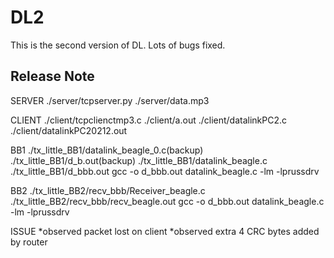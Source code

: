 # DL2
This is the second version of DL. Lots of bugs fixed.

## Release Note

SERVER
./server/tcpserver.py
./server/data.mp3


CLIENT
./client/tcpclienctmp3.c
./client/a.out
./client/datalinkPC2.c
./client/datalinkPC20212.out


BB1
./tx_little_BB1/datalink_beagle_0.c(backup)
./tx_little_BB1/d_b.out(backup)
./tx_little_BB1/datalink_beagle.c
./tx_little_BB1/d_bbb.out
gcc -o d_bbb.out datalink_beagle.c -lm -lprussdrv


BB2
./tx_little_BB2/recv_bbb/Receiver_beagle.c
./tx_little_BB2/recv_bbb/recv_beagle.out
gcc -o d_bbb.out datalink_beagle.c -lm -lprussdrv


ISSUE
*observed packet lost on client
*observed extra 4 CRC bytes added by router